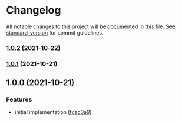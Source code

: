 # Changelog

All notable changes to this project will be documented in this file. See [standard-version](https://github.com/conventional-changelog/standard-version) for commit guidelines.

### [1.0.2](https://github.com/inniti/create-middle-connector/compare/v1.0.1...v1.0.2) (2021-10-22)

### [1.0.1](https://github.com/inniti/create-middle-connector/compare/v1.0.0...v1.0.1) (2021-10-21)

## 1.0.0 (2021-10-21)


### Features

* initial implementation ([fdac3a9](https://github.com/inniti/create-middle-connector/commit/fdac3a93f8a5d81e640f8a559e2b76e8a796130e))
